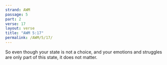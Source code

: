 ```yaml
---
strand: AWM
passage: 5
part: 2
verse: 17
layout: verse
title: "AWM 5:17"
permalink: /AWM/5/17/
---
```

So even though your state is not a choice, and your emotions and struggles are only part of this state, it does not matter.
